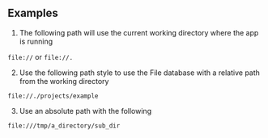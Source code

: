 ## Examples

1. The following path will use the current working directory where the app is running

`file://` or `file://.`

2. Use the following path style to use the File database with a relative path from the working directory

`file://./projects/example`

3. Use an absolute path with the following

`file:///tmp/a_directory/sub_dir`

